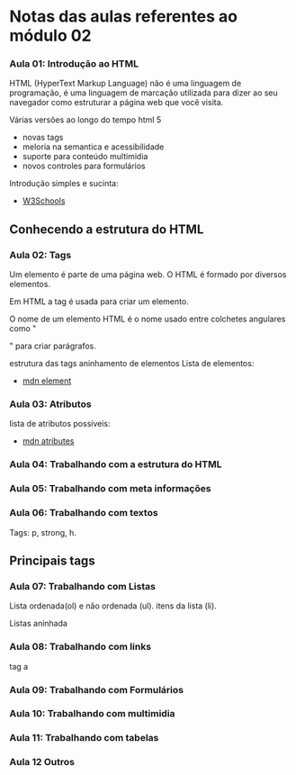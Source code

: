 # Notas das aulas referentes ao módulo 02

### Aula 01: Introdução ao HTML

HTML (HyperText Markup Language) não é uma linguagem de programação, é uma linguagem de marcação utilizada para dizer ao seu navegador como estruturar a página web que você visita.

Várias versões ao longo do tempo
html 5
- novas tags
- meloria na semantica e acessibilidade
- suporte para conteúdo multimidia
- novos controles para formulários

Introdução simples e sucinta:
- [W3Schools](https://www.w3schools.com/html/html_intro.asp)

## Conhecendo a estrutura do HTML

### Aula 02: Tags

Um elemento é parte de uma página web. O HTML é formado por diversos elementos.

Em HTML a tag é usada para criar um elemento.

O nome de um elemento HTML é o nome usado entre colchetes angulares como "<p>" para criar parágrafos.

estrutura das tags
aninhamento de elementos
Lista de elementos:
- [mdn element](https://developer.mozilla.org/pt-BR/docs/Web/HTML/Element)
### Aula 03: Atributos

lista de atributos possíveis:
- [mdn atributes](https://developer.mozilla.org/pt-BR/docs/Web/HTML/Attributes)

### Aula 04: Trabalhando com a estrutura do HTML

### Aula 05: Trabalhando com meta informações

### Aula 06: Trabalhando com textos

Tags: p, strong, h.

## Principais tags

### Aula 07: Trabalhando com Listas

Lista ordenada(ol) e não ordenada (ul).
itens da lista (li).

Listas aninhada

### Aula 08: Trabalhando com links

tag a

### Aula 09: Trabalhando com Formulários

### Aula 10: Trabalhando com multimidia

### Aula 11: Trabalhando com tabelas

### Aula 12 Outros

